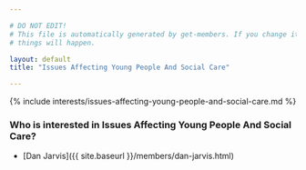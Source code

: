```yaml
---

# DO NOT EDIT!
# This file is automatically generated by get-members. If you change it, bad
# things will happen.

layout: default
title: "Issues Affecting Young People And Social Care"

---
```


{% include interests/issues-affecting-young-people-and-social-care.md %}

### Who is interested in Issues Affecting Young People And Social Care?


* [Dan Jarvis]({{ site.baseurl }}/members/dan-jarvis.html)
